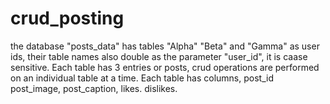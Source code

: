 # crud_posting

the database "posts_data" has tables "Alpha" "Beta" and "Gamma" as user ids, their table names also double as the parameter "user_id", it is caase sensitive. Each table has 3 entries or posts, crud operations are performed on an individual table at a time.
Each table has columns, post_id
                        post_image,
                        post_caption,
                        likes.
                        dislikes.
